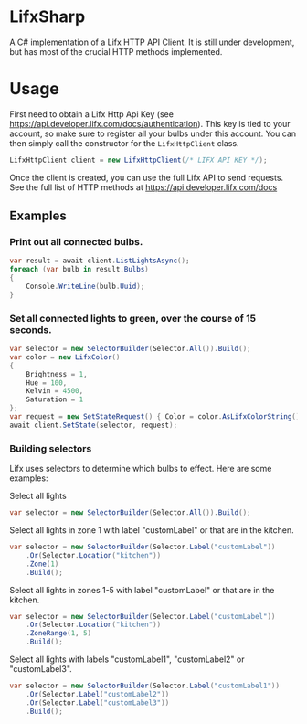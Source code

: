 # LifxSharp
A C# implementation of a Lifx HTTP API Client. It is still under development, but has most of the crucial HTTP methods implemented.
# Usage
First need to obtain a Lifx Http Api Key (see https://api.developer.lifx.com/docs/authentication). This key is tied to your account, so make sure to register all your bulbs under this account. 
You can then simply call the constructor for the `LifxHttpClient` class.
```csharp
LifxHttpClient client = new LifxHttpClient(/* LIFX API KEY */);
```
Once the client is created, you can use the full Lifx API to send requests.
See the full list of HTTP methods at https://api.developer.lifx.com/docs
## Examples
### Print out all connected bulbs.
```csharp
var result = await client.ListLightsAsync();
foreach (var bulb in result.Bulbs)
{
    Console.WriteLine(bulb.Uuid);
}
```
### Set all connected lights to green, over the course of 15 seconds.
```csharp
var selector = new SelectorBuilder(Selector.All()).Build();
var color = new LifxColor()
{
    Brightness = 1,
    Hue = 100,
    Kelvin = 4500,
    Saturation = 1
};
var request = new SetStateRequest() { Color = color.AsLifxColorString(), Duration = 15 };
await client.SetState(selector, request);
```
### Building selectors
Lifx uses selectors to determine which bulbs to effect. Here are some examples:

Select all lights
```csharp
var selector = new SelectorBuilder(Selector.All()).Build();
```
Select all lights in zone 1 with label "customLabel" or that are in the kitchen. 
```csharp
var selector = new SelectorBuilder(Selector.Label("customLabel"))
    .Or(Selector.Location("kitchen"))
    .Zone(1)
    .Build();
```

Select all lights in zones 1-5 with label "customLabel" or that are in the kitchen. 
```csharp
var selector = new SelectorBuilder(Selector.Label("customLabel"))
    .Or(Selector.Location("kitchen"))
    .ZoneRange(1, 5)
    .Build();
```
Select all lights with labels "customLabel1", "customLabel2" or "customLabel3".
```csharp
var selector = new SelectorBuilder(Selector.Label("customLabel1"))
    .Or(Selector.Label("customLabel2"))
    .Or(Selector.Label("customLabel3"))
    .Build();
```
